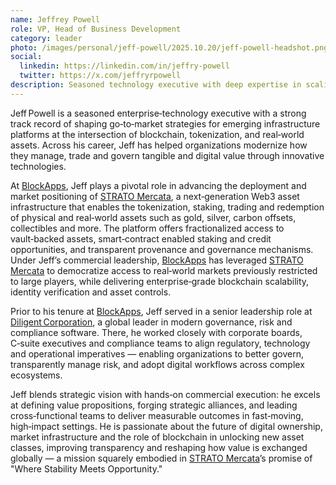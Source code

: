 ```yaml
---
name: Jeffrey Powell
role: VP, Head of Business Development
category: leader
photo: /images/personal/jeff-powell/2025.10.20/jeff-powell-headshot.png
social:
  linkedin: https://linkedin.com/in/jeffry-powell
  twitter: https://x.com/jeffryrpowell
description: Seasoned technology executive with deep expertise in scaling go-to-market strategies for cutting-edge platforms at the intersection of blockchain, data integrity, and governance.
---
```


Jeff Powell is a seasoned enterprise‐technology executive with a strong track record of shaping go‑to‑market strategies for emerging infrastructure platforms at the intersection of blockchain, tokenization, and real‑world assets. Across his career, Jeff has helped organizations modernize how they manage, trade and govern tangible and digital value through innovative technologies.

At [BlockApps](https://blockapps.net), Jeff plays a pivotal role in advancing the deployment and market positioning of [STRATO Mercata](https://stratomercata.com), a next‑generation Web3 asset infrastructure that enables the tokenization, staking, trading and redemption of physical and real‑world assets such as gold, silver, carbon offsets, collectibles and more. The platform offers fractionalized access to vault‑backed assets, smart‑contract enabled staking and credit opportunities, and transparent provenance and governance mechanisms. Under Jeff’s commercial leadership, [BlockApps](https://blockapps.net) has leveraged [STRATO Mercata](https://stratomercata.com) to democratize access to real‑world markets previously restricted to large players, while delivering enterprise‑grade blockchain scalability, identity verification and asset controls.

Prior to his tenure at [BlockApps](https://blockapps.net), Jeff served in a senior leadership role at [Diligent Corporation](https://www.diligent.com), a global leader in modern governance, risk and compliance software. There, he worked closely with corporate boards, C‑suite executives and compliance teams to align regulatory, technology and operational imperatives — enabling organizations to better govern, transparently manage risk, and adopt digital workflows across complex ecosystems.

Jeff blends strategic vision with hands‑on commercial execution: he excels at defining value propositions, forging strategic alliances, and leading cross‑functional teams to deliver measurable outcomes in fast‑moving, high‑impact settings. He is passionate about the future of digital ownership, market infrastructure and the role of blockchain in unlocking new asset classes, improving transparency and reshaping how value is exchanged globally — a mission squarely embodied in [STRATO Mercata](https://stratomercata.com)’s promise of "Where Stability Meets Opportunity."